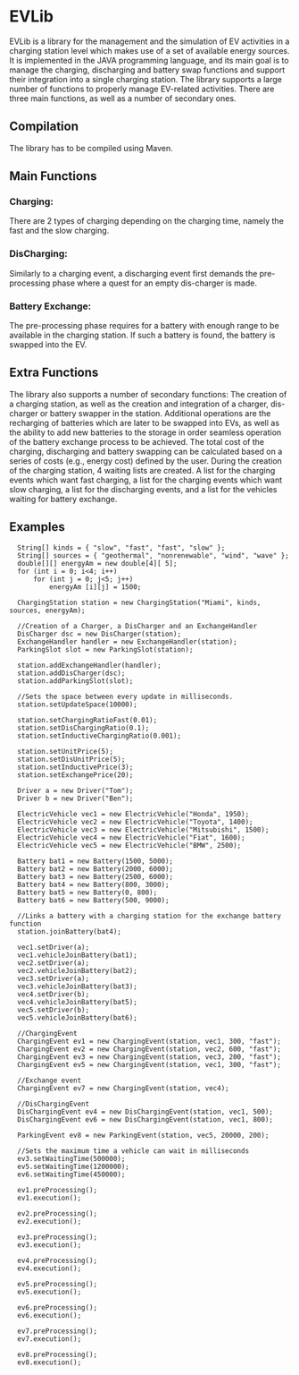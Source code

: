# EVLib
EVLib is a library for the management and the simulation of EV activities in a charging station level which makes use of a set of available energy sources. It is implemented in the JAVA programming language, and its main goal is to manage the charging, discharging and battery swap functions and support their integration into a single charging station. The library supports a large number of functions to properly manage EV-related activities. There are three main functions, as well as a number of secondary ones.

## Compilation
The library has to be compiled using Maven.

## Main Functions

### Charging: 
There are 2 types of charging depending on the charging time, namely the fast and the slow charging.

### DisCharging: 
Similarly to a charging event, a discharging event first demands the pre-processing phase where a quest for an empty dis-charger is made.

### Battery Exchange: 
The pre-processing phase requires for a battery with enough range to be available in the charging station. If such a battery is found, the battery is swapped into the EV.

## Extra Functions
The library also supports a number of secondary functions: The creation of a charging station, as well as the creation and integration of a charger, dis-charger or battery swapper in the station. Additional operations are the recharging of batteries which are later to be swapped into EVs, as well as the ability to add new batteries to the storage in order seamless operation of the battery exchange process to be achieved. The total cost of the charging, discharging and battery swapping can be calculated based on a series of costs (e.g., energy cost) defined by the user. During the creation of the charging station, 4 waiting lists are created. A list for the charging events which want fast charging, a list for the charging events which want slow charging, a list for the discharging events, and a list for the vehicles waiting for battery exchange.

## Examples
```
  String[] kinds = { "slow", "fast", "fast", "slow" };
  String[] sources = { "geothermal", "nonrenewable", "wind", "wave" };
  double[][] energyAm = new double[4][ 5];
  for (int i = 0; i<4; i++)
      for (int j = 0; j<5; j++)
          energyAm [i][j] = 1500;
  
  ChargingStation station = new ChargingStation("Miami", kinds, sources, energyAm);
  
  //Creation of a Charger, a DisCharger and an ExchangeHandler
  DisCharger dsc = new DisCharger(station);
  ExchangeHandler handler = new ExchangeHandler(station);
  ParkingSlot slot = new ParkingSlot(station);
  
  station.addExchangeHandler(handler);
  station.addDisCharger(dsc);
  station.addParkingSlot(slot);
  
  //Sets the space between every update in milliseconds.
  station.setUpdateSpace(10000);
  
  station.setChargingRatioFast(0.01);
  station.setDisChargingRatio(0.1);
  station.setInductiveChargingRatio(0.001);
  
  station.setUnitPrice(5);
  station.setDisUnitPrice(5);
  station.setInductivePrice(3);
  station.setExchangePrice(20);
  
  Driver a = new Driver("Tom");
  Driver b = new Driver("Ben");
  
  ElectricVehicle vec1 = new ElectricVehicle("Honda", 1950);
  ElectricVehicle vec2 = new ElectricVehicle("Toyota", 1400);
  ElectricVehicle vec3 = new ElectricVehicle("Mitsubishi", 1500);
  ElectricVehicle vec4 = new ElectricVehicle("Fiat", 1600);
  ElectricVehicle vec5 = new ElectricVehicle("BMW", 2500);
  
  Battery bat1 = new Battery(1500, 5000);
  Battery bat2 = new Battery(2000, 6000);
  Battery bat3 = new Battery(2500, 6000);
  Battery bat4 = new Battery(800, 3000);
  Battery bat5 = new Battery(0, 800);
  Battery bat6 = new Battery(500, 9000);
  
  //Links a battery with a charging station for the exchange battery function
  station.joinBattery(bat4);
  
  vec1.setDriver(a);
  vec1.vehicleJoinBattery(bat1);
  vec2.setDriver(a);
  vec2.vehicleJoinBattery(bat2);
  vec3.setDriver(a);
  vec3.vehicleJoinBattery(bat3);
  vec4.setDriver(b);
  vec4.vehicleJoinBattery(bat5);
  vec5.setDriver(b);
  vec5.vehicleJoinBattery(bat6);
  
  //ChargingEvent
  ChargingEvent ev1 = new ChargingEvent(station, vec1, 300, "fast");
  ChargingEvent ev2 = new ChargingEvent(station, vec2, 600, "fast");
  ChargingEvent ev3 = new ChargingEvent(station, vec3, 200, "fast");
  ChargingEvent ev5 = new ChargingEvent(station, vec1, 300, "fast");
  
  //Exchange event
  ChargingEvent ev7 = new ChargingEvent(station, vec4);
  
  //DisChargingEvent
  DisChargingEvent ev4 = new DisChargingEvent(station, vec1, 500);
  DisChargingEvent ev6 = new DisChargingEvent(station, vec1, 800);
  
  ParkingEvent ev8 = new ParkingEvent(station, vec5, 20000, 200);
  
  //Sets the maximum time a vehicle can wait in milliseconds
  ev3.setWaitingTime(500000);
  ev5.setWaitingTime(1200000);
  ev6.setWaitingTime(450000);
  
  ev1.preProcessing();
  ev1.execution();
  
  ev2.preProcessing();
  ev2.execution();
          
  ev3.preProcessing();
  ev3.execution();
          
  ev4.preProcessing();
  ev4.execution();
          
  ev5.preProcessing();
  ev5.execution();
          
  ev6.preProcessing();
  ev6.execution();
          
  ev7.preProcessing();
  ev7.execution();
          
  ev8.preProcessing();
  ev8.execution();
```
